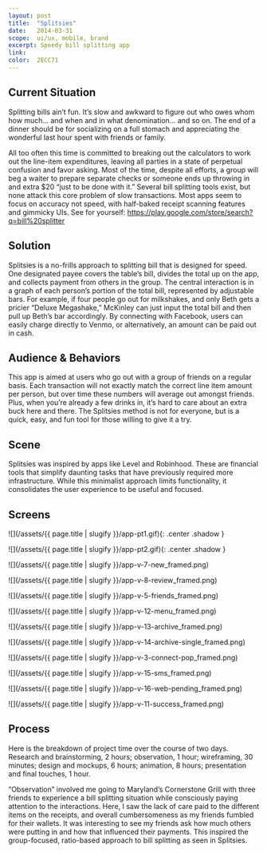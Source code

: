 ```yaml
---
layout: post
title:  "Splitsies"
date:   2014-03-31
scope:  ui/ux, mobile, brand
excerpt: Speedy bill splitting app
link:
color:	2ECC71
---
```


## Current Situation
 
Splitting bills ain’t fun. It’s slow and awkward to figure out who owes whom how much… and when and in what denomination… and so on. The end of a dinner should be for socializing on a full stomach and appreciating the wonderful last hour spent with friends or family.
 
All too often this time is committed to breaking out the calculators to work out the line-item expenditures, leaving all parties in a state of perpetual confusion and favor asking. Most of the time, despite all efforts, a group will beg a waiter to prepare separate checks or someone ends up throwing in and extra $20 “just to be done with it.”
Several bill splitting tools exist, but none attack this core problem of slow transactions. Most apps seem to focus on accuracy not speed, with half-baked receipt scanning features and gimmicky UIs. See for yourself: https://play.google.com/store/search?q=bill%20splitter
 
## Solution
 
Splitsies is a no-frills approach to splitting bill that is designed for speed. One designated payee covers the table’s bill, divides the total up on the app, and collects payment from others in the group. The central interaction is in a graph of each person’s portion of the total bill, represented by adjustable bars.
For example, if four people go out for milkshakes, and only Beth gets a pricier “Deluxe Megashake,” McKinley can just input the total bill and then pull up Beth’s bar accordingly.
By connecting with Facebook, users can easily charge directly to Venmo, or alternatively, an amount can be paid out in cash.
 
## Audience & Behaviors
 
This app is aimed at users who go out with a group of friends on a regular basis. Each transaction will not exactly match the correct line item amount per person, but over time these numbers will average out amongst friends. Plus, when you’re already a few drinks in, it’s hard to care about an extra buck here and there. The Splitsies method is not for everyone, but is a quick, easy, and fun tool for those willing to give it a try.
 
## Scene
 
Splitsies was inspired by apps like Level and Robinhood. These are financial tools that simplify daunting tasks that have previously required more infrastructure. While this minimalist approach limits functionality, it consolidates the user experience to be useful and focused.

## Screens

![](/assets/{{ page.title | slugify }}/app-pt1.gif){: .center .shadow }

![](/assets/{{ page.title | slugify }}/app-pt2.gif){: .center .shadow }

![](/assets/{{ page.title | slugify }}/app-v-7-new_framed.png)

![](/assets/{{ page.title | slugify }}/app-v-8-review_framed.png)

![](/assets/{{ page.title | slugify }}/app-v-5-friends_framed.png)

![](/assets/{{ page.title | slugify }}/app-v-12-menu_framed.png)

![](/assets/{{ page.title | slugify }}/app-v-13-archive_framed.png)

![](/assets/{{ page.title | slugify }}/app-v-14-archive-single_framed.png)

![](/assets/{{ page.title | slugify }}/app-v-3-connect-pop_framed.png)

![](/assets/{{ page.title | slugify }}/app-v-15-sms_framed.png)

![](/assets/{{ page.title | slugify }}/app-v-16-web-pending_framed.png)

![](/assets/{{ page.title | slugify }}/app-v-11-success_framed.png)

## Process
 
Here is the breakdown of project time over the course of two days. Research and brainstorming, 2 hours; observation, 1 hour; wireframing, 30 minutes; design and mockups, 6 hours; animation, 8 hours; presentation and final touches, 1 hour.
 
“Observation” involved me going to Maryland’s Cornerstone Grill with three friends to experience a bill splitting situation while consciously paying attention to the interactions. Here, I saw the lack of care paid to the different items on the receipts, and overall cumbersomeness as my friends fumbled for their wallets. It was interesting to see my friends ask how much others were putting in and how that influenced their payments. This inspired the group-focused, ratio-based approach to bill splitting as seen in Splitsies.
